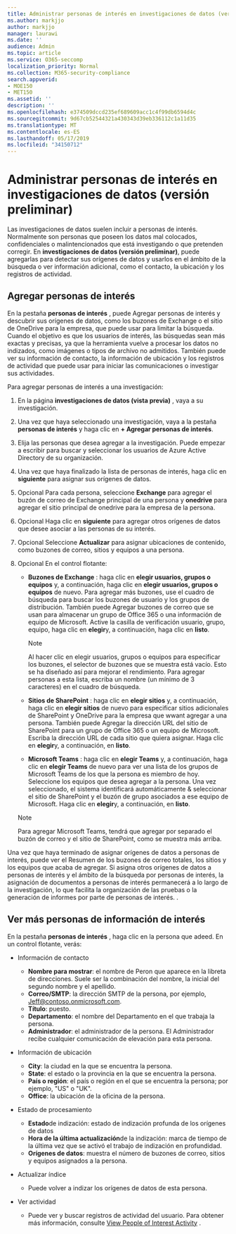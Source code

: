 ```yaml
---
title: Administrar personas de interés en investigaciones de datos (versión preliminar)
ms.author: markjjo
author: markjjo
manager: laurawi
ms.date: ''
audience: Admin
ms.topic: article
ms.service: O365-seccomp
localization_priority: Normal
ms.collection: M365-security-compliance
search.appverid:
- MOE150
- MET150
ms.assetid: ''
description: ''
ms.openlocfilehash: e374509dccd235ef689609acc1c4f99db6594d4c
ms.sourcegitcommit: 9d67cb52544321a430343d39eb336112c1a11d35
ms.translationtype: MT
ms.contentlocale: es-ES
ms.lasthandoff: 05/17/2019
ms.locfileid: "34150712"
---
```

# <a name="manage-people-of-interest-in-data-investigations-preview"></a>Administrar personas de interés en investigaciones de datos (versión preliminar)

Las investigaciones de datos suelen incluir a personas de interés. Normalmente son personas que poseen los datos mal colocados, confidenciales o malintencionados que está investigando o que pretenden corregir. En **investigaciones de datos (versión preliminar)**, puede agregarlas para detectar sus orígenes de datos y usarlos en el ámbito de la búsqueda o ver información adicional, como el contacto, la ubicación y los registros de actividad. 


## <a name="add-people-of-interest"></a>Agregar personas de interés

En la pestaña **personas de interés** , puede Agregar personas de interés y descubrir sus orígenes de datos, como los buzones de Exchange o el sitio de OneDrive para la empresa, que puede usar para limitar la búsqueda. Cuando el objetivo es que los usuarios de interés, las búsquedas sean más exactas y precisas, ya que la herramienta vuelve a procesar los datos no indizados, como imágenes o tipos de archivo no admitidos. También puede ver su información de contacto, la información de ubicación y los registros de actividad que puede usar para iniciar las comunicaciones o investigar sus actividades. 

Para agregar personas de interés a una investigación:

1. En la página **investigaciones de datos (vista previa)** , vaya a su investigación.
 
2. Una vez que haya seleccionado una investigación, vaya a la pestaña **personas de interés** y haga clic en **+ Agregar personas de interés**. 
 
3. Elija las personas que desea agregar a la investigación. Puede empezar a escribir para buscar y seleccionar los usuarios de Azure Active Directory de su organización.
 
4. Una vez que haya finalizado la lista de personas de interés, haga clic en **siguiente** para asignar sus orígenes de datos. 

5. Opcional Para cada persona, seleccione **Exchange** para agregar el buzón de correo de Exchange principal de una persona y **onedrive** para agregar el sitio principal de onedrive para la empresa de la persona.

6. Opcional Haga clic en **siguiente** para agregar otros orígenes de datos que desee asociar a las personas de su interés.

7. Opcional Seleccione **Actualizar** para asignar ubicaciones de contenido, como buzones de correo, sitios y equipos a una persona. 

8. Opcional En el control flotante:
   
    -  **Buzones de Exchange** : haga clic en **elegir usuarios, grupos o equipos** y, a continuación, haga clic en **elegir usuarios, grupos o equipos** de nuevo. Para agregar más buzones, use el cuadro de búsqueda para buscar los buzones de usuario y los grupos de distribución. También puede Agregar buzones de correo que se usan para almacenar un grupo de Office 365 o una información de equipo de Microsoft. Active la casilla de verificación usuario, grupo, equipo, haga clic en **elegir**y, a continuación, haga clic en **listo**.

        > [!NOTE]
        > Al hacer clic en elegir usuarios, grupos o equipos para especificar los buzones, el selector de buzones que se muestra está vacío. Esto se ha diseñado así para mejorar el rendimiento. Para agregar personas a esta lista, escriba un nombre (un mínimo de 3 caracteres) en el cuadro de búsqueda.
     
     - **Sitios de SharePoint** : haga clic en **elegir sitios** y, a continuación, haga clic en **elegir sitios** de nuevo para especificar sitios adicionales de SharePoint y OneDrive para la empresa que wwant agregar a una persona. También puede Agregar la dirección URL del sitio de SharePoint para un grupo de Office 365 o un equipo de Microsoft. Escriba la dirección URL de cada sitio que quiera asignar. Haga clic en **elegir**y, a continuación, en **listo**.
     - **Microsoft Teams** : haga clic en **elegir Teams** y, a continuación, haga clic en **elegir Teams** de nuevo para ver una lista de los grupos de Microsoft Teams de los que la persona es miembro de hoy. Seleccione los equipos que desea agregar a la persona. Una vez seleccionado, el sistema identificará automáticamente & seleccionar el sitio de SharePoint y el buzón de grupo asociados a ese equipo de Microsoft. Haga clic en **elegir**y, a continuación, en **listo**.
        
      > [!NOTE]
      > Para agregar Microsoft Teams, tendrá que agregar por separado el buzón de correo y el sitio de SharePoint, como se muestra más arriba.

Una vez que haya terminado de asignar orígenes de datos a personas de interés, puede ver el Resumen de los buzones de correo totales, los sitios y los equipos que acaba de agregar. Si asigna otros orígenes de datos a personas de interés y el ámbito de la búsqueda por personas de interés, la asignación de documentos a personas de interés permanecerá a lo largo de la investigación, lo que facilita la organización de las pruebas o la generación de informes por parte de personas de interés. . 

## <a name="view-additional-people-of-interest-information"></a>Ver más personas de información de interés

En la pestaña **personas de interés** , haga clic en la persona que adeed. En un control flotante, verás:

- Información de contacto

  - **Nombre para mostrar**: el nombre de Peron que aparece en la libreta de direcciones. Suele ser la combinación del nombre, la inicial del segundo nombre y el apellido.
  - **Correo/SMTP**: la dirección SMTP de la persona, por ejemplo, Jeff@contoso.onmicrosoft.com.  
  - **Título**: puesto.
  - **Departamento**: el nombre del Departamento en el que trabaja la persona.
  - **Administrador**: el administrador de la persona. El Administrador recibe cualquier comunicación de elevación para esta persona.
  
- Información de ubicación

  - **City**: la ciudad en la que se encuentra la persona.
  - **State**: el estado o la provincia en la que se encuentra la persona.
  - **País o región**: el país o región en el que se encuentra la persona; por ejemplo, "US" o "UK".
  - **Office**: la ubicación de la oficina de la persona.

- Estado de procesamiento

  - **Estado**de indización: estado de indización profunda de los orígenes de datos
  - **Hora de la última actualización**de la indización: marca de tiempo de la última vez que se activó el trabajo de indización en profundidad.
  - **Orígenes de datos**: muestra el número de buzones de correo, sitios y equipos asignados a la persona.

- Actualizar índice
    - Puede volver a indizar los orígenes de datos de esta persona. 

- Ver actividad 

    - Puede ver y buscar registros de actividad del usuario. Para obtener más información, consulte [View People of Interest Activity](view-people-of-interest-activity.md) . 
